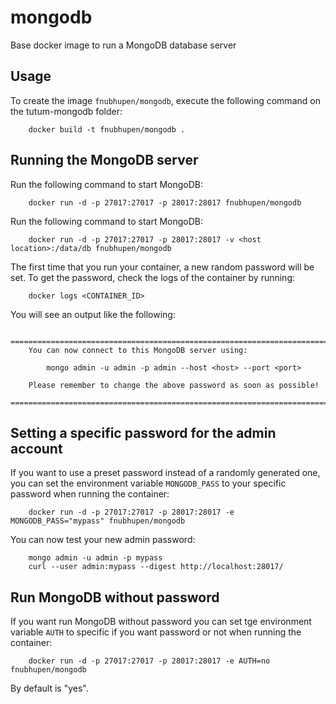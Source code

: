 mongodb
=======

Base docker image to run a MongoDB database server


Usage
-----

To create the image `fnubhupen/mongodb`, execute the following command on the tutum-mongodb folder:

        docker build -t fnubhupen/mongodb .


Running the MongoDB server
--------------------------

Run the following command to start MongoDB:

        docker run -d -p 27017:27017 -p 28017:28017 fnubhupen/mongodb
        
Run the following command to start MongoDB:

        docker run -d -p 27017:27017 -p 28017:28017 -v <host location>:/data/db fnubhupen/mongodb        

The first time that you run your container, a new random password will be set.
To get the password, check the logs of the container by running:

        docker logs <CONTAINER_ID>

You will see an output like the following:

        ========================================================================
        You can now connect to this MongoDB server using:

            mongo admin -u admin -p admin --host <host> --port <port>

        Please remember to change the above password as soon as possible!
        ========================================================================

Setting a specific password for the admin account
-------------------------------------------------

If you want to use a preset password instead of a randomly generated one, you can
set the environment variable `MONGODB_PASS` to your specific password when running the container:

        docker run -d -p 27017:27017 -p 28017:28017 -e MONGODB_PASS="mypass" fnubhupen/mongodb

You can now test your new admin password:

        mongo admin -u admin -p mypass
        curl --user admin:mypass --digest http://localhost:28017/

Run MongoDB without password
----------------------------

If you want run MongoDB without password you can set tge environment variable `AUTH` to specific if you want password or not when running the container:

        docker run -d -p 27017:27017 -p 28017:28017 -e AUTH=no fnubhupen/mongodb

By default is "yes".
